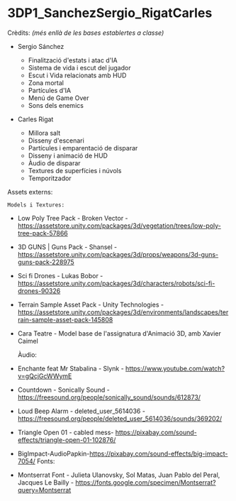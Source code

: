 # 3DP1_SanchezSergio_RigatCarles

Crèdits:
_(més enllà de les bases establertes a classe)_

- Sergio Sánchez
	- Finalització d'estats i atac d'IA
	- Sistema de vida i escut del jugador
	- Escut i Vida relacionats amb HUD
	- Zona mortal
	- Partícules d'IA
	- Menú de Game Over
	- Sons dels enemics
	

- Carles Rigat
	- Millora salt
	- Disseny d'escenari
	- Partícules i emparentació de disparar
	- Disseny i animació de HUD
	- Àudio de disparar
	- Textures de superfícies i núvols
	- Temporitzador

Assets externs:

	Models i Textures:
- Low Poly Tree Pack - Broken Vector - https://assetstore.unity.com/packages/3d/vegetation/trees/low-poly-tree-pack-57866
- 3D GUNS | Guns Pack - Shansel - https://assetstore.unity.com/packages/3d/props/weapons/3d-guns-guns-pack-228975
- Sci fi Drones - Lukas Bobor - https://assetstore.unity.com/packages/3d/characters/robots/sci-fi-drones-90326
- Terrain Sample Asset Pack - Unity Technologies - https://assetstore.unity.com/packages/3d/environments/landscapes/terrain-sample-asset-pack-145808 
- Cara Teatre - Model base de l'assignatura d'Animació 3D, amb Xavier Caimel

	Àudio:
- Enchante feat Mr Stabalina - Slynk - https://www.youtube.com/watch?v=gQcjGcWWymE
- Countdown - Sonically Sound - https://freesound.org/people/sonically_sound/sounds/612873/
- Loud Beep Alarm - deleted_user_5614036 - https://freesound.org/people/deleted_user_5614036/sounds/369202/
- Triangle Open 01 - cabled mess- https://pixabay.com/sound-effects/triangle-open-01-102876/
- BigImpact-AudioPapkin-https://pixabay.com/sound-effects/big-impact-7054/
	Fonts:
- Montserrat Font - Julieta Ulanovsky, Sol Matas, Juan Pablo del Peral, Jacques Le Bailly - https://fonts.google.com/specimen/Montserrat?query=Montserrat